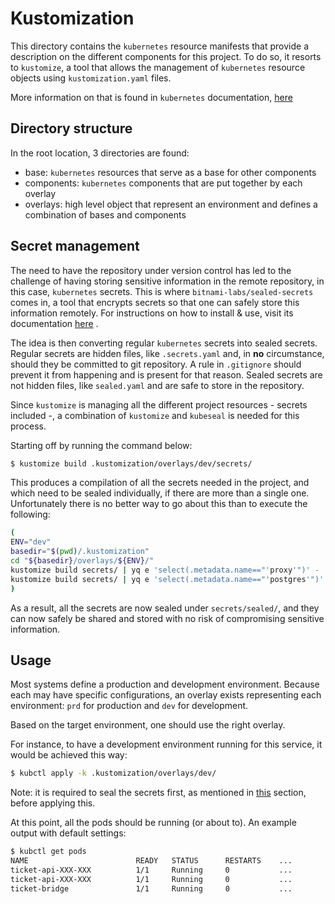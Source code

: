 # Kustomization

This directory contains the ```kubernetes``` resource manifests that provide a description on the different components
for this project. To do so, it resorts to ```kustomize```, a tool that allows the management of ```kubernetes```
resource objects using ```kustomization.yaml``` files.

More information on that is found in ```kubernetes```
documentation, [here](https://kubernetes.io/docs/tasks/manage-kubernetes-objects/kustomization/)

## Directory structure

In the root location, 3 directories are found:

* base: ```kubernetes``` resources that serve as a base for other components
* components: ```kubernetes``` components that are put together by each overlay
* overlays: high level object that represent an environment and defines a combination of bases and components

## Secret management

The need to have the repository under version control has led to the challenge of having storing sensitive information
in the remote repository, in this case, ```kubernetes``` secrets. This is where ```bitnami-labs/sealed-secrets``` comes
in, a tool that encrypts secrets so that one can safely store this information remotely. For instructions on how to
install & use, visit its documentation [here](https://github.com/bitnami-labs/sealed-secrets)
.

The idea is then converting regular ```kubernetes``` secrets into sealed secrets. Regular secrets are hidden files,
like ```.secrets.yaml``` and, in **no** circumstance, should they be committed to git repository. A rule
in ```.gitignore``` should prevent it from happening and is present for that reason. Sealed secrets are not hidden
files, like ```sealed.yaml``` and are safe to store in the repository.

Since ```kustomize``` is managing all the different project resources - secrets included -, a combination
of ```kustomize``` and ```kubeseal``` is needed for this process.

Starting off by running the command below:

```bash
$ kustomize build .kustomization/overlays/dev/secrets/
```

This produces a compilation of all the secrets needed in the project, and which need to be sealed individually, if there
are more than a single one. Unfortunately there is no better way to go about this than to execute the following:

```bash
(
ENV="dev"
basedir="$(pwd)/.kustomization"
cd "${basedir}/overlays/${ENV}/"
kustomize build secrets/ | yq e 'select(.metadata.name=="'proxy'")' - | kubeseal > secrets/sealed/proxy.yaml 
kustomize build secrets/ | yq e 'select(.metadata.name=="'postgres'")' - | kubeseal > secrets/sealed/postgres.yaml 
)
```

As a result, all the secrets are now sealed under ```secrets/sealed/```, and they can now safely be shared and stored
with no risk of compromising sensitive information.

## Usage

Most systems define a production and development environment. Because each may have specific configurations, an overlay
exists representing each environment: ```prd``` for production and ```dev``` for development.

Based on the target environment, one should use the right overlay.

For instance, to have a development environment running for this service, it would be achieved this way:

```bash
$ kubctl apply -k .kustomization/overlays/dev/
```

Note: it is required to seal the secrets first, as mentioned in [this](#Secret-management) section, before applying
this.

At this point, all the pods should be running (or about to). An example output with default settings:

```bash
$ kubctl get pods
NAME                        READY   STATUS      RESTARTS    ...
ticket-api-XXX-XXX          1/1     Running     0           ...
ticket-api-XXX-XXX          1/1     Running     0           ...
ticket-bridge               1/1     Running     0           ...
```
